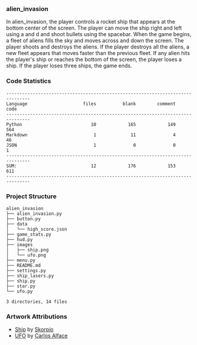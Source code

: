 
### alien_invasion

In alien_invasion, the player controls a rocket ship that appears
at the bottom center of the screen. The player can move the ship
right and left using a and d and shoot bullets using the
spacebar. When the game begins, a fleet of aliens fills the sky
and moves across and down the screen. The player shoots and
destroys the aliens. If the player destroys all the aliens, a new fleet
appears that moves faster than the previous fleet. If any alien hits
the player's ship or reaches the bottom of the screen, the player
loses a ship. If the player loses three ships, the game ends.

<!-- CODE_STATISTICS_START -->

### Code Statistics

```
-------------------------------------------------------------------------------
Language                     files          blank        comment           code
-------------------------------------------------------------------------------
Python                          10            165            149            564
Markdown                         1             11              4             46
JSON                             1              0              0              1
-------------------------------------------------------------------------------
SUM:                            12            176            153            611
-------------------------------------------------------------------------------
```
<!-- CODE_STATISTICS_END -->

<!-- PROJECT_STRUCTURE_START -->

### Project Structure

```
alien_invasion
├── alien_invasion.py
├── button.py
├── data
│   └── high_score.json
├── game_stats.py
├── hud.py
├── images
│   ├── ship.png
│   └── ufo.png
├── menu.py
├── README.md
├── settings.py
├── ship_lasers.py
├── ship.py
├── star.py
└── ufo.py

3 directories, 14 files
```
<!-- PROJECT_STRUCTURE_END -->

### Artwork Attributions

- [Ship](https://opengameart.org/content/spaceship-by-parts) by [Skorpio](http://opengameart.org/users/skorpio)
- [UFO](https://opengameart.org/content/spaceships-drakir) by [Carlos Alface](https://opengameart.org/users/carlos-alface)
